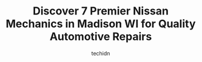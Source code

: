 ---
layout: ampstory
image: https://images.unsplash.com/photo-1535448580089-c7f9490c78b1?ixlib=rb-4.0.3&ixid=MnwxMjA3fDB8MHxwaG90by1wYWdlfHx8fGVufDB8fHx8&auto=format&fit=crop&w=640&h=853&q=80
author: techidn
featured: false
description: Experience the excellence of automotive service by visiting the 7 best Nissan Mechanic in Madison WI, USA. With their expertise, attention to detail, and commitment to customer satisfaction,
title: Discover 7 Premier Nissan Mechanics in Madison WI for Quality Automotive Repairs
cover:
   title: Discover 7 Premier Nissan Mechanics in Madison WI for Quality Automotive Repairs
   subtitle: Rickpate
   background: https://images.unsplash.com/photo-1535448580089-c7f9490c78b1?ixlib=rb-4.0.3&ixid=MnwxMjA3fDB8MHxwaG90by1wYWdlfHx8fGVufDB8fHx8&auto=format&fit=crop&w=640&h=853&q=80

pages: 
 - layout: thirds
   top: <h1>#1 Zimbrick Nissan Service Center</h1>
   bottom: "<p>I was visiting from out of state and they were able to get me in for a needed oil change before I had to drive 600 to get home. The day of the appointment was snowing, bu</p>"
   background: https://www.knot35.com/toplist/wp-content/uploads/2023/06/best-nissan-mechanic-1-in-madison-wi-1685838688.jpeg
   backgroundblur: true
 - layout: thirds
   top: <h1>#2 Zimbrick Nissan</h1>
   bottom: "<p>5330 High Crossing Blvd, Madison, WI 53718, United States</p>"
   background: https://www.knot35.com/toplist/wp-content/uploads/2023/06/best-nissan-mechanic-2-in-madison-wi-1685838688.jpeg
   cta:
      link: https://www.knot35.com/toplist/discover-7-premier-nissan-mechanics-in-madison-wi-for-quality-automotive-repairs/
      text: Discover 7 Premier Nissan Mechanics in Madison WI for Quality Automotive Repairs
 - layout: thirds
   top: <h1>#3 Rosen Nissan Madison Service</h1>
   bottom: "<p>2510 W Beltline Hwy, Madison, WI 53713, United States</p>"
   background: https://www.knot35.com/toplist/wp-content/uploads/2023/06/best-nissan-mechanic-3-in-madison-wi-1685838689.jpeg
   cta:
      link: https://www.knot35.com/toplist/discover-7-premier-nissan-mechanics-in-madison-wi-for-quality-automotive-repairs/
      text: Discover 7 Premier Nissan Mechanics in Madison WI for Quality Automotive Repairs
 - layout: thirds
   top: <h1>#4 Genins Autocare</h1>
   bottom: "<p>3505 University Ave, Madison, WI 53705, United States</p>"
   background: https://images.unsplash.com/photo-1608411404720-c8f0417bcdba?ixlib=rb-4.0.3&ixid=MnwxMjA3fDB8MHxwaG90by1wYWdlfHx8fGVufDB8fHx8&auto=format&fit=crop&w=640&h=853&q=80
   cta:
      link: https://www.knot35.com/toplist/discover-7-premier-nissan-mechanics-in-madison-wi-for-quality-automotive-repairs/
      text: Discover 7 Premier Nissan Mechanics in Madison WI for Quality Automotive Repairs
 - layout: thirds
   top: <h1>#5 Tonys Auto Repair & Towing</h1>
   bottom: "<p>3110 Watford Way, Madison, WI 53713, United States</p>"
   background: https://images.unsplash.com/photo-1536745287225-21d689278fd1?ixlib=rb-4.0.3&ixid=MnwxMjA3fDB8MHxwaG90by1wYWdlfHx8fGVufDB8fHx8&auto=format&fit=crop&w=640&h=853&q=80
   cta:
      link: https://www.knot35.com/toplist/discover-7-premier-nissan-mechanics-in-madison-wi-for-quality-automotive-repairs/
      text: Discover 7 Premier Nissan Mechanics in Madison WI for Quality Automotive Repairs
 - layout: thirds
   top: <h1>#6 Applegate Auto</h1>
   bottom: "<p>1217 Greenway Cross, Madison, WI 53713, United States</p>"
   background: https://images.unsplash.com/photo-1595364397663-fca4f075d796?ixlib=rb-4.0.3&ixid=MnwxMjA3fDB8MHxwaG90by1wYWdlfHx8fGVufDB8fHx8&auto=format&fit=crop&w=640&h=853&q=80
   cta:
      link: https://www.knot35.com/toplist/discover-7-premier-nissan-mechanics-in-madison-wi-for-quality-automotive-repairs/
      text: Discover 7 Premier Nissan Mechanics in Madison WI for Quality Automotive Repairs
 - layout: thirds
   top: <h1>#7 Smiths Service Center</h1>
   bottom: "<p>4313 Nakoosa Trail, Madison, WI 53714, United States</p>"
   background: https://images.unsplash.com/photo-1533735380053-eb8d0759b24a?ixlib=rb-4.0.3&ixid=MnwxMjA3fDB8MHxwaG90by1wYWdlfHx8fGVufDB8fHx8&auto=format&fit=crop&w=640&h=853&q=80
   cta:
      link: https://www.knot35.com/toplist/discover-7-premier-nissan-mechanics-in-madison-wi-for-quality-automotive-repairs/
      text: Discover 7 Premier Nissan Mechanics in Madison WI for Quality Automotive Repairs
 - layout: thirds
   middle: Continue reading...
   background: https://images.unsplash.com/photo-1618005182384-a83a8bd57fbe?ixlib=rb-4.0.3&ixid=MnwxMjA3fDB8MHxwaG90by1wYWdlfHx8fGVufDB8fHx8&auto=format&fit=crop&w=640&h=853&q=80
   cta:
      link: https://www.knot35.com/toplist/discover-7-premier-nissan-mechanics-in-madison-wi-for-quality-automotive-repairs/
      text: Discover 7 Premier Nissan Mechanics in Madison WI for Quality Automotive Repairs
      
---